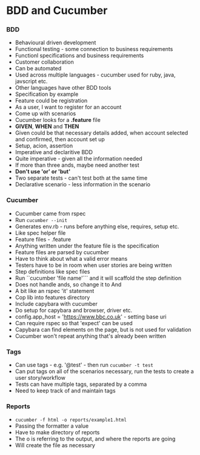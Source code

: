 # BDD and Cucumber

### BDD

* Behavioural driven development
* Functional testing - some connection to business requirements
* Functionl specifications and business requirements 
* Customer collaboration
* Can be automated
* Used across multiple languages - cucumber used for ruby, java, javscript etc.
* Other languages have other BDD tools
* Specification by example 
* Feature could be registration
* As a user, I want to register for an account
* Come up with scenarios
* Cucumber looks for a **.feature** file
* **GIVEN**, **WHEN** and **THEN**
* Given could be that necessary details added, when account selected and confirmed, then account set up
* Setup, acion, assertion
* Imperative and declaritive BDD
* Quite imperative - given all the information needed
* If more than three ands, maybe need another test
* **Don't use 'or' or 'but'**
* Two separate tests - can't test both at the same time
* Declarative scenario - less information in the scenario

### Cucumber

* Cucumber came from rspec
* Run ```cucumber --init```
* Generates env.rb - runs before anything else, requires, setup etc.
* Like spec helper file
* Feature files - .feature
* Anything written under the feature file is the specification
* Feature files are parsed by cucumber
* Have to think about what a valid error means
* Testers have to be in room when user stories are being written
* Step definitions like spec files
* Run ``cucumber 'file name'``` and it will scaffold the step definition
* Does not handle ands, so change it to And
* A bit like an rspec 'it' statement
* Cop lib into features directory
* Include capybara with cucumber
* Do setup for capybara and browser, driver etc.
* config.app_host = 'https://www.bbc.co.uk' - setting base uri
* Can require rspec so that 'expect' can be used
* Capybara can find elements on the page, but is not used for validation
* Cucumber won't repeat anything that's already been written

### Tags

* Can use tags - e.g. '@test' - then run ```cucumber -t test```
* Can put tags on all of the scenarios necessary, run the tests to create a user story/workflow
* Tests can have multiple tags, separated by a comma
* Need to keep track of and maintain tags

### Reports

* ```cucumber -f html -o reports/example1.html```
* Passing the formatter a value
* Have to make directory of reports
* The o is referring to the output, and where the reports are going
* Will create the file as necessary